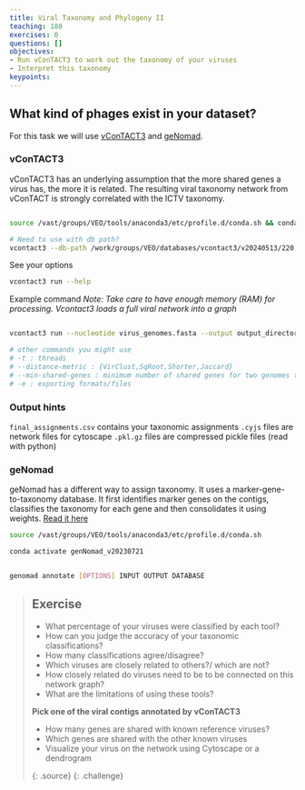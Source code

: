 ```yaml
---
title: Viral Taxonomy and Phylogeny II
teaching: 180
exercises: 0
questions: []
objectives:
- Run vConTACT3 to work out the taxonomy of your viruses
- Interpret this taxonomy
keypoints:
---
```


## What kind of phages exist in your dataset?

For this task we will use [vConTACT3](https://bitbucket.org/MAVERICLab/vcontact3/src/master/) and [geNomad](https://github.com/apcamargo/genomad). 

### vConTACT3 

vConTACT3 has an underlying assumption that the more shared genes a virus has, the more it is related. The resulting viral taxonomy network from vConTACT is strongly correlated with the ICTV taxonomy. 

```bash

source /vast/groups/VEO/tools/anaconda3/etc/profile.d/conda.sh && conda activate mamba_20231101_python_3.9 

# Need to use with db path? 
vcontact3 --db-path /work/groups/VEO/databases/vcontact3/v20240513/220.json

```

See your options

```bash
vcontact3 run --help
```

Example command
*Note: Take care to have enough memory (RAM) for processing. Vcontact3 loads a full viral network into a graph*

```bash

vcontact3 run --nucleotide virus_genomes.fasta --output output_directory --db-path /work/groups/VEO/databases/vcontact3/v20231101/ -e cytoscape,tree

# other commands you might use
# -t : threads
# --distance-metric : {VirClust,SqRoot,Shorter,Jaccard}
# --min-shared-genes : minimum number of shared genes for two genomes to be connected
# -e : exporting formats/files

```

### Output hints

`final_assignments.csv` contains your taxonomic assignments
`.cyjs` files are network files for cytoscape
`.pkl.gz` files are compressed pickle files (read with python)

### geNomad

geNomad has a different way to assign taxonomy. It uses a marker-gene-to-taxonomy database. It first identifies marker genes on the contigs, classifies the taxonomy for each gene and then consolidates it using weights. [Read it here](https://portal.nersc.gov/genomad/taxonomic_assignment.html)

```bash
source /vast/groups/VEO/tools/anaconda3/etc/profile.d/conda.sh

conda activate genNomad_v20230721

```

```bash

genomad annotate [OPTIONS] INPUT OUTPUT DATABASE

```


> ## Exercise
>
> - What percentage of your viruses were classified by each tool?
> - How can you judge the accuracy of your taxonomic classifications?
> - How many classifications agree/disagree?
> - Which viruses are closely related to others?/ which are not?
> - How closely related do viruses need to be to be connected on this network graph? 
> - What are the limitations of using these tools?
>
> **Pick one of the viral contigs annotated by vConTACT3**
> - How many genes are shared with known reference viruses?
> - Which genes are shared with the other known viruses
> - Visualize your virus on the network using Cytoscape or a dendrogram
>
> 
> {: .source}
{: .challenge}
